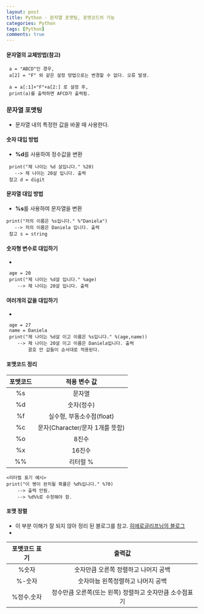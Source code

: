 ```yaml
---
layout: post
title: Python - 문자열 포맷팅, 포맷코드의 기능
categories: Python
tags: [Python]
comments: true
---
```


#### 문자열의 교체방법(참고)
```	
 a = "ABCD"인 경우, 
 a[2] = "F" 와 같은 설정 방법으로는 변경할 수 없다. 오류 발생.
 
 a = a[:1]+"F"+a[2:] 로 설정 후,
 print(a)를 출력하면 AFCD가 출력됨.
```	

### 문자열 포맷팅
-  문자열 내의 특정한 값을 바꿀 때 사용한다.

#### 숫자 대입 방법
-  **%d**를 사용하여 정수값을 변환

 ```
  print("제 나이는 %d 살입니다." %20)  
  	--> 제 나이는 20살 입니다. 출력
  참고 d = digit
 ```

#### 문자열 대입 방법
-  **%s**를 사용하여 문자열을 변환
 ```
 print("저의 이름은 %s입니다." %"Daniela")  
  	--> 저의 이름은 Daniela 입니다. 출력
  참고 s = string
 ```

#### 숫자형 변수로 대입하기
- 
```
 age = 20
 print("제 나이는 %d살 입니다." %age)
 	--> 제 나이는 20살 입니다. 출력
 ```
 
#### 여러개의 값을 대입하기
- 
```
 age = 27
 name = Daniela
 print("제 나이는 %d살 이고 이름은 %s입니다." %(age,name))
 	--> 제 나이는 20살 이고 이름은 Daniela입니다. 출력 
		괄호 안 값들이 순서대로 적용된다. 
 ```

#### 포맷코드 정리
 
| 포멧코드 | 적용 변수 값 |
|:--------:|:--------:|
| %s     | 문자열      |
|%d  |숫자(정수)|
|   %f   |  실수형, 부동소수점(float)      |
|%c|문자(Character/문자 1개를 뜻함)|
|     %o   | 8진수       |
|    %x    |   16진수     |
|    %%    |   리터럴 %     |

```
<리터럴 표기 예시> 
print("이 병이 완치될 확률은 %d%입니다." %70)
	--> 출력 안됨.
	--> %d%%로 수정해야 함.
```

#### 포맷 정렬
- 이 부분 이해가 잘 되지 않아 정리 된 블로그를 참고. [히에로글리프님의 블로그](http://hieroglyph.tistory.com/14)
-  
| 포맷코드 표기| 출력값 |
|:--------:|:--------:|
|%숫자      | 숫자만큼 오른쪽 정렬하고 나머지 공백       |
|%-숫자      | 숫자마늠 왼쪽정렬하고 나머지 공백      |
|%정수.숫자     | 정수만큼 오른쪽(또는 왼쪽) 정렬하고 숫자만큼 소수점표기     |